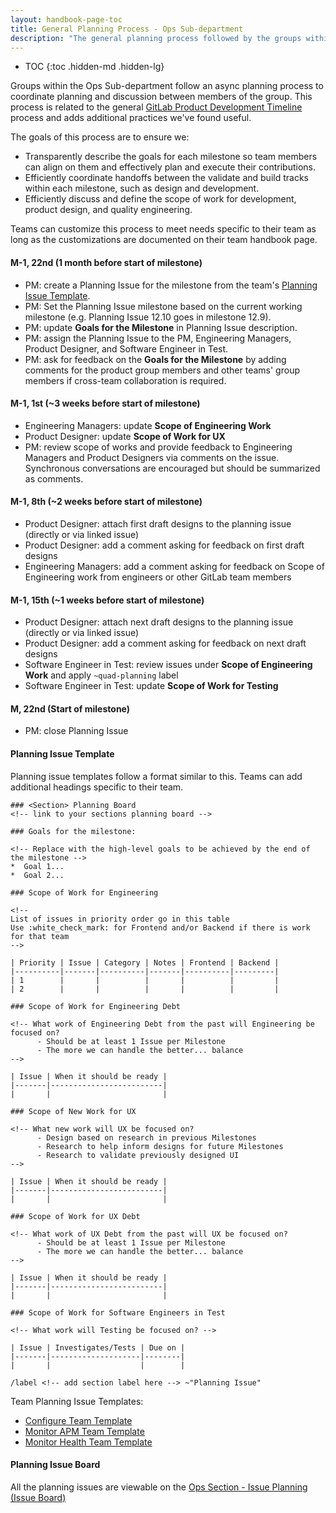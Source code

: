 ```yaml
---
layout: handbook-page-toc
title: General Planning Process - Ops Sub-department
description: "The general planning process followed by the groups within the Ops Sub-department."
---
```


- TOC
{:toc .hidden-md .hidden-lg}

Groups within the Ops Sub-department follow an async planning process to coordinate planning and discussion between members of the group. This process is related to the general [GitLab Product Development Timeline](/handbook/engineering/workflow/#product-development-timeline) process and adds additional practices we've found useful.

The goals of this process are to ensure we:

* Transparently describe the goals for each milestone so team members can align on them and effectively plan and execute their contributions.
* Efficiently coordinate handoffs between the validate and build tracks within each milestone, such as design and development.
* Efficiently discuss and define the scope of work for development, product design, and quality engineering.

Teams can customize this process to meet needs specific to their team as long as the customizations are documented on their team handbook page.


#### M-1, 22nd (1 month before start of milestone)

* PM: create a Planning Issue for the milestone from the team's [Planning Issue Template](#planning-issue-template).
* PM: Set the Planning Issue milestone based on the current working milestone (e.g. Planning Issue 12.10 goes in milestone 12.9).
* PM: update **Goals for the Milestone** in Planning Issue description.
* PM: assign the Planning Issue to the PM, Engineering Managers, Product Designer, and Software Engineer in Test.
* PM: ask for feedback on the **Goals for the Milestone** by adding comments for the product group members and other teams' group members if cross-team collaboration is required. 

#### M-1, 1st (~3 weeks before start of milestone)

* Engineering Managers: update **Scope of Engineering Work**
* Product Designer: update **Scope of Work for UX**
* PM: review scope of works and provide feedback to Engineering Managers and Product Designers via comments on the issue.  Synchronous conversations are encouraged but should be summarized as comments.

#### M-1, 8th (~2 weeks before start of milestone)

* Product Designer: attach first draft designs to the planning issue (directly or via linked issue)
* Product Designer: add a comment asking for feedback on first draft designs
* Engineering Managers: add a comment asking for feedback on Scope of Engineering work from engineers or other GitLab team members

#### M-1, 15th (~1 weeks before start of milestone)

* Product Designer: attach next draft designs to the planning issue (directly or via linked issue)
* Product Designer: add a comment asking for feedback on next draft designs
* Software Engineer in Test: review issues under **Scope of Engineering Work** and apply `~quad-planning` label
* Software Engineer in Test: update **Scope of Work for Testing**

#### M, 22nd (Start of milestone)

* PM: close Planning Issue

#### Planning Issue Template

Planning issue templates follow a format similar to this. Teams can add additional headings specific to their team.

    ### <Section> Planning Board
    <!-- link to your sections planning board -->

    ### Goals for the milestone:

    <!-- Replace with the high-level goals to be achieved by the end of the milestone -->
    *  Goal 1...
    *  Goal 2...

    ### Scope of Work for Engineering

    <!--
    List of issues in priority order go in this table
    Use :white_check_mark: for Frontend and/or Backend if there is work for that team
    -->

    | Priority | Issue | Category | Notes | Frontend | Backend |
    |----------|-------|----------|-------|----------|---------|
    | 1        |       |          |       |          |         |
    | 2        |       |          |       |          |         |

    ### Scope of Work for Engineering Debt

    <!-- What work of Engineering Debt from the past will Engineering be focused on? 
          - Should be at least 1 Issue per Milestone
          - The more we can handle the better... balance
    -->

    | Issue | When it should be ready |
    |-------|-------------------------|
    |       |                         |
    
    ### Scope of New Work for UX

    <!-- What new work will UX be focused on? 
          - Design based on research in previous Milestones
          - Research to help inform designs for future Milestones
          - Research to validate previously designed UI
    -->

    | Issue | When it should be ready |
    |-------|-------------------------|
    |       |                         |

    ### Scope of Work for UX Debt

    <!-- What work of UX Debt from the past will UX be focused on? 
          - Should be at least 1 Issue per Milestone
          - The more we can handle the better... balance
    -->

    | Issue | When it should be ready |
    |-------|-------------------------|
    |       |                         |

    ### Scope of Work for Software Engineers in Test

    <!-- What work will Testing be focused on? -->

    | Issue | Investigates/Tests | Due on |
    |-------|--------------------|--------|
    |       |                    |        |

    /label <!-- add section label here --> ~"Planning Issue" 

Team Planning Issue Templates:

* [Configure Team Template](https://gitlab.com/gitlab-org/configure/general/-/blob/master/.gitlab/issue_templates/Planning_Issue.md)
* [Monitor APM Team Template](https://gitlab.com/gitlab-org/monitor/apm/-/blob/master/.gitlab/issue_templates/planning-issue.md)
* [Monitor Health Team Template](https://gitlab.com/gitlab-org/monitor/health/-/blob/master/.gitlab/issue_templates/planning-issue.md)


#### Planning Issue Board

All the planning issues are viewable on the [Ops Section - Issue Planning (Issue Board)](https://gitlab.com/groups/gitlab-org/-/boards/1567586)
